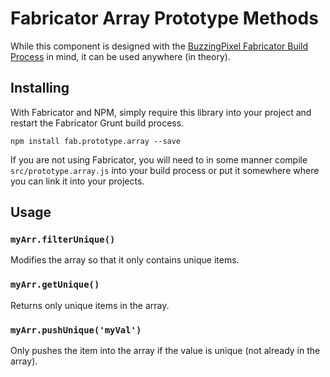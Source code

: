 # Fabricator Array Prototype Methods

While this component is designed with the [BuzzingPixel Fabricator Build Process](https://github.com/tjdraper/buzzing-pixel-fabricator) in mind, it can be used anywhere (in theory).

## Installing

With Fabricator and NPM, simply require this library into your project and restart the Fabricator Grunt build process.

`npm install fab.prototype.array --save`

If you are not using Fabricator, you will need to in some manner compile `src/prototype.array.js` into your build process or put it somewhere where you can link it into your projects.

## Usage

### `myArr.filterUnique()`

Modifies the array so that it only contains unique items.

### `myArr.getUnique()`

Returns only unique items in the array.

### `myArr.pushUnique('myVal')`

Only pushes the item into the array if the value is unique (not already in the array).
